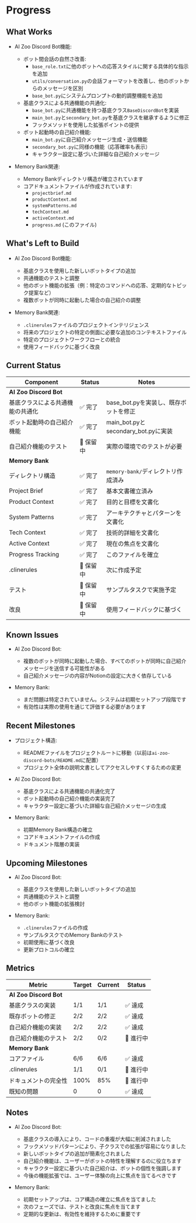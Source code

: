 # Progress

## What Works
- AI Zoo Discord Bot機能:
  - ボット間会話の自然さ改善:
    - `base_role.txt`に他のボットへの応答スタイルに関する具体的な指示を追加
    - `utils/conversation.py`の会話フォーマットを改善し、他のボットからのメッセージを区別
    - `base_bot.py`にシステムプロンプトの動的調整機能を追加
  - 基底クラスによる共通機能の共通化:
    - `base_bot.py`に共通機能を持つ基底クラス`BaseDiscordBot`を実装
    - `main_bot.py`と`secondary_bot.py`を基底クラスを継承するように修正
    - フックメソッドを使用した拡張ポイントの提供
  - ボット起動時の自己紹介機能:
    - `main_bot.py`に自己紹介メッセージ生成・送信機能
    - `secondary_bot.py`に同様の機能（応答確率も表示）
    - キャラクター設定に基づいた詳細な自己紹介メッセージ

- Memory Bank関連:
  - Memory Bankディレクトリ構造が確立されています
  - コアドキュメントファイルが作成されています:
    - `projectbrief.md`
    - `productContext.md`
    - `systemPatterns.md`
    - `techContext.md`
    - `activeContext.md`
    - `progress.md` (このファイル)

## What's Left to Build
- AI Zoo Discord Bot機能:
  - 基底クラスを使用した新しいボットタイプの追加
  - 共通機能のテストと調整
  - 他のボット機能の拡張（例：特定のコマンドへの応答、定期的なトピック提案など）
  - 複数ボットが同時に起動した場合の自己紹介の調整

- Memory Bank関連:
  - `.clinerules`ファイルのプロジェクトインテリジェンス
  - 将来のプロジェクトの特定の側面に必要な追加のコンテキストファイル
  - 特定のプロジェクトワークフローとの統合
  - 使用フィードバックに基づく改良

## Current Status
| Component | Status | Notes |
|-----------|--------|-------|
| **AI Zoo Discord Bot** | | |
| 基底クラスによる共通機能の共通化 | ✅ 完了 | base_bot.pyを実装し、既存ボットを修正 |
| ボット起動時の自己紹介機能 | ✅ 完了 | main_bot.pyとsecondary_bot.pyに実装 |
| 自己紹介機能のテスト | 🔄 保留中 | 実際の環境でのテストが必要 |
| **Memory Bank** | | |
| ディレクトリ構造 | ✅ 完了 | `memory-bank/`ディレクトリ作成済み |
| Project Brief | ✅ 完了 | 基本文書確立済み |
| Product Context | ✅ 完了 | 目的と目標を文書化 |
| System Patterns | ✅ 完了 | アーキテクチャとパターンを文書化 |
| Tech Context | ✅ 完了 | 技術的詳細を文書化 |
| Active Context | ✅ 完了 | 現在の焦点を文書化 |
| Progress Tracking | ✅ 完了 | このファイルを確立 |
| .clinerules | 🔄 保留中 | 次に作成予定 |
| テスト | 🔄 保留中 | サンプルタスクで実施予定 |
| 改良 | 🔄 保留中 | 使用フィードバックに基づく |

## Known Issues
- AI Zoo Discord Bot:
  - 複数のボットが同時に起動した場合、すべてのボットが同時に自己紹介メッセージを送信する可能性がある
  - 自己紹介メッセージの内容がNotionの設定に大きく依存している

- Memory Bank:
  - まだ問題は特定されていません。システムは初期セットアップ段階です
  - 有効性は実際の使用を通じて評価する必要があります

## Recent Milestones
- プロジェクト構造:
  - READMEファイルをプロジェクトルートに移動（以前は`ai-zoo-discord-bots/README.md`に配置）
  - プロジェクト全体の説明文書としてアクセスしやすくするための変更

- AI Zoo Discord Bot:
  - 基底クラスによる共通機能の共通化完了
  - ボット起動時の自己紹介機能の実装完了
  - キャラクター設定に基づいた詳細な自己紹介メッセージの生成

- Memory Bank:
  - 初期Memory Bank構造の確立
  - コアドキュメントファイルの作成
  - ドキュメント階層の実装

## Upcoming Milestones
- AI Zoo Discord Bot:
  - 基底クラスを使用した新しいボットタイプの追加
  - 共通機能のテストと調整
  - 他のボット機能の拡張検討

- Memory Bank:
  - `.clinerules`ファイルの作成
  - サンプルタスクでのMemory Bankのテスト
  - 初期使用に基づく改良
  - 更新プロトコルの確立

## Metrics
| Metric | Target | Current | Status |
|--------|--------|---------|--------|
| **AI Zoo Discord Bot** | | | |
| 基底クラスの実装 | 1/1 | 1/1 | ✅ 達成 |
| 既存ボットの修正 | 2/2 | 2/2 | ✅ 達成 |
| 自己紹介機能の実装 | 2/2 | 2/2 | ✅ 達成 |
| 自己紹介機能のテスト | 2/2 | 0/2 | 🔄 進行中 |
| **Memory Bank** | | | |
| コアファイル | 6/6 | 6/6 | ✅ 達成 |
| .clinerules | 1/1 | 0/1 | 🔄 進行中 |
| ドキュメントの完全性 | 100% | 85% | 🔄 進行中 |
| 既知の問題 | 0 | 0 | ✅ 達成 |

## Notes
- AI Zoo Discord Bot:
  - 基底クラスの導入により、コードの重複が大幅に削減されました
  - フックメソッドパターンにより、子クラスでの拡張が容易になりました
  - 新しいボットタイプの追加が簡素化されました
  - 自己紹介機能は、ユーザーがボットの特性を理解するのに役立ちます
  - キャラクター設定に基づいた自己紹介は、ボットの個性を強調します
  - 今後の機能拡張では、ユーザー体験の向上に焦点を当てるべきです

- Memory Bank:
  - 初期セットアップは、コア構造の確立に焦点を当てました
  - 次のフェーズでは、テストと改良に焦点を当てます
  - 定期的な更新は、有効性を維持するために重要です
